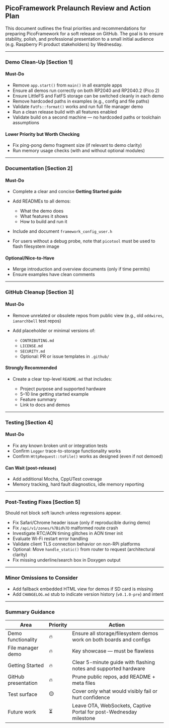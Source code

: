 ## PicoFramework Prelaunch Review and Action Plan

This document outlines the final priorities and recommendations for preparing PicoFramework for a soft release on GitHub. The goal is to ensure stability, polish, and professional presentation to a small initial audience (e.g. Raspberry Pi product stakeholders) by Wednesday.

---

### Demo Clean-Up \[Section 1]

#### Must-Do

* Remove `app.start()` from `main()` in all example apps
* Ensure all demos run correctly on both RP2040 and RP2040.2 (Pico 2)
* Ensure LittleFS and FatFS storage can be switched cleanly in each demo
* Remove hardcoded paths in examples (e.g., config and file paths)
* Validate `FatFs::format()` works and run full file manager demo
* Run a clean release build with all features enabled
* Validate build on a second machine — no hardcoded paths or toolchain assumptions

#### Lower Priority but Worth Checking

* Fix ping-pong demo fragment size (if relevant to demo clarity)
* Run memory usage checks (with and without optional modules)

---

### Documentation \[Section 2]

#### Must-Do

* Complete a clear and concise **Getting Started guide**
* Add READMEs to all demos:

  * What the demo does
  * What features it shows
  * How to build and run it
* Include and document `framework_config_user.h`
* For users without a debug probe, note that `picotool` must be used to flash filesystem image

#### Optional/Nice-to-Have

* Merge introduction and overview documents (only if time permits)
* Ensure examples have clean comments

---

### GitHub Cleanup \[Section 3]

#### Must-Do

* Remove unrelated or obsolete repos from public view (e.g., old `oddwires`, `ianarchbell` test repos)
* Add placeholder or minimal versions of:

  * `CONTRIBUTING.md`
  * `LICENSE.md`
  * `SECURITY.md`
  * Optional: PR or issue templates in `.github/`

#### Strongly Recommended

* Create a clear top-level `README.md` that includes:

  * Project purpose and supported hardware
  * 5–10 line getting started example
  * Feature summary
  * Link to docs and demos

---

### Testing \[Section 4]

#### Must-Do

* Fix any known broken unit or integration tests
* Confirm `Logger` trace-to-storage functionality works
* Confirm `HttpRequest::toFile()` works as designed (even if not demoed)

#### Can Wait (post-release)

* Add additional Mocha, CppUTest coverage
* Memory tracking, hard fault diagnostics, idle memory reporting

---

### Post-Testing Fixes \[Section 5]

Should not block soft launch unless regressions appear.

* Fix Safari/Chrome header issue (only if reproducible during demo)
* Fix `/api/v1/zones/%7Bid%7D` malformed route crash
* Investigate RTC/AON timing glitches in AON timer init
* Evaluate Wi-Fi restart error handling
* Validate client TLS connection behavior on non-RPi platforms
* Optional: Move `handle_static()` from router to request (architectural clarity)
* Fix missing underline/search box in Doxygen output

---

### Minor Omissions to Consider

* Add fallback embedded HTML view for demos if SD card is missing
* Add `CHANGELOG.md` stub to indicate version history (`v0.1.0-pre`) and intent

---

### Summary Guidance

| Area                | Priority | Action                                                              |
| ------------------- | -------- | ------------------------------------------------------------------- |
| Demo functionality  | 🔥       | Ensure all storage/filesystem demos work on both boards and configs |
| File manager demo   | 🔥       | Key showcase — must be flawless                                     |
| Getting Started     | 🔥       | Clear 5-minute guide with flashing notes and supported hardware     |
| GitHub presentation | 🔥       | Prune public repos, add README + meta files                         |
| Test surface        | 🟡       | Cover only what would visibly fail or hurt confidence               |
| Future work         | ⏳        | Leave OTA, WebSockets, Captive Portal for post-Wednesday milestone  |


